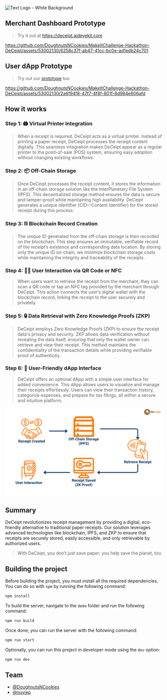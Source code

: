 ![Text Logo - White Background](https://github.com/DoughnutsNCookies/MakeItChallenge-Hackathon-DeCeipt/assets/53002130/acc6a17f-0afe-45ad-8f7a-639f0ba1d3d5)

## Merchant Dashboard Prototype
>Try it out at https://deceipt.aideyekit.com

https://github.com/DoughnutsNCookies/MakeItChallenge-Hackathon-DeCeipt/assets/53002130/6258c37f-ab47-41cc-bc0e-ad1edb24c701

## User dApp Prototype
>Try out our [prototype](https://www.figma.com/proto/eFYogAi0h763I8DtqhRqYK/DeCeipt?node-id=61-70&t=YmjiE2a5pVXmC9am-0&scaling=min-zoom&content-scaling=fixed&page-id=0%3A1&starting-point-node-id=61%3A70) too

https://github.com/DoughnutsNCookies/MakeItChallenge-Hackathon-DeCeipt/assets/53002130/2a6f94f8-47f7-4f8f-801f-8d984e606afd

## How it works

### Step 1: 🖨️ Virtual Printer Integration
>When a receipt is required, DeCeipt acts as a virtual printer. Instead of printing a paper receipt, DeCeipt processes the receipt content digitally. This seamless integration makes DeCeipt appear as a regular printer to the point-of-sale (POS) system, ensuring easy adoption without changing existing workflows.

### Step 2: 📦 Off-Chain Storage
>Once DeCeipt processes the receipt content, it stores the information in an off-chain storage solution like the InterPlanetary File System (IPFS). This decentralized storage method ensures the data is secure and tamper-proof while maintaining high availability. DeCeipt generates a unique identifier (CID—Content Identifier) for the stored receipt during this process.

### Step 3: ⛓️ Blockchain Record Creation
>The unique ID generated from the off-chain storage is then recorded on the blockchain. This step ensures an immutable, verifiable record of the receipt’s existence and corresponding data location. By storing only the unique ID on-chain, we minimize blockchain storage costs while maintaining the integrity and traceability of the receipts.

### Step 4: 🤳🏻 User Interaction via QR Code or NFC
>When users want to retrieve the receipt from the merchant, they can scan a QR code or tap an NFC tag provided by the merchant through DeCeipt. This action connects the user’s digital wallet with the blockchain record, linking the receipt to the user securely and privately.

### Step 5: 🔒 Data Retrieval with Zero Knowledge Proofs (ZKP)
>DeCeipt employs Zero Knowledge Proofs (ZKP) to ensure the receipt data's privacy and security. ZKP allows data verification without revealing the data itself, ensuring that only the wallet owner can retrieve and view their receipt. This method maintains the confidentiality of the transaction details while providing verifiable proof of authenticity.
### Step 6: 📱 User-Friendly dApp Interface
>DeCeipt offers an optional dApp with a simple user interface for added convenience. This dApp allows users to visualize and manage their receipts effortlessly. Users can view their transaction history, categorize expenses, and prepare for tax filings, all within a secure and intuitive platform.

<img src="readme/how-it-works.png" alt="DeCeipt workflow diagram">

## Summary
DeCeipt revolutionizes receipt management by providing a digital, eco-friendly alternative to traditional paper receipts. Our solution leverages advanced technologies like blockchain, IPFS, and ZKP to ensure that receipts are securely stored, easily accessible, and only retrievable by authorized users.

>With DeCeipt, you don’t just save paper; you help save the planet, too.

## Building the project

Before building the project, you must install all the required dependencies. You can do so with `npm` by running the following command:

```sh
npm install
``` 

To build the server, navigate to the `demo` folder and run the following command:

```sh
npm run build
```

Once done, you can run the server with the following command:

```sh
npm run start
```

Optionally, you can run this project in developer mode using the `dev` option:

```sh
npm run dev
```

## Team

* [@DoughnutsNCookies](https://www.github.com/DoughnutsNCookies)
* [@nuyiep](https://www.github.com/nuyiep)
